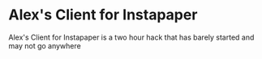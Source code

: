 Alex's Client for Instapaper
===========================

Alex's Client for Instapaper is a two hour hack that has barely started and may not go anywhere
